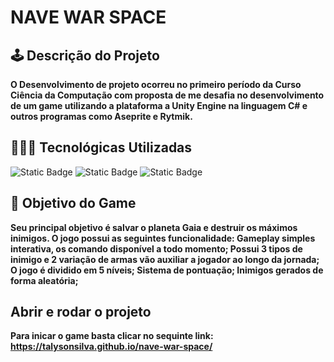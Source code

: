 # **NAVE WAR SPACE**

## 🕹️ Descrição do Projeto 
  **O Desenvolvimento de projeto ocorreu no primeiro período da Curso Ciência da Computação com proposta de me desafia no desenvolvimento de um game utilizando a plataforma a Unity Engine na linguagem C# e outros programas como Aseprite e Rytmik.**
  
## 👨🏼‍💻 Tecnológicas Utilizadas 
![Static Badge](https://img.shields.io/badge/csharp-%23512BD4?style=for-the-badge&logo=csharp&labelColor=%23512BD4)  ![Static Badge](https://img.shields.io/badge/Unity-black?style=for-the-badge&logo=unity&labelColor=%23000000) ![Static Badge](https://img.shields.io/badge/Aseprite-%237D929E?style=for-the-badge&logo=aseprite&logoColor=white&labelColor=%237D929E)

## 👾 Objetivo do Game 
**Seu principal objetivo é salvar o planeta Gaia e destruir os máximos inimigos. O jogo possui as seguintes funcionalidade: Gameplay simples interativa, os comando disponível a todo momento; Possui 3 tipos de inimigo e 2 variação de armas vão auxiliar a jogador ao longo da jornada; O jogo é dividido em 5 níveis; Sistema de pontuação; Inimigos gerados de forma aleatória;**

## Abrir e rodar o projeto
**Para inicar o game basta clicar no sequinte link: https://talysonsilva.github.io/nave-war-space/**


